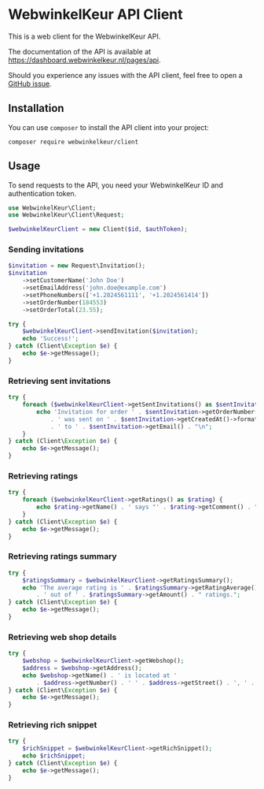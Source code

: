 WebwinkelKeur API Client
========================

This is a web client for the WebwinkelKeur API.

The documentation of the API is available at https://dashboard.webwinkelkeur.nl/pages/api.

Should you experience any issues with the API client, feel free to open a
[GitHub issue](https://github.com/webwinkelkeur/client/issues).

## Installation

You can use `composer` to install the API client into your project:

    composer require webwinkelkeur/client

## Usage

To send requests to the API, you need your WebwinkelKeur ID and authentication token.

```php
use WebwinkelKeur\Client;
use WebwinkelKeur\Client\Request;

$webwinkelKeurClient = new Client($id, $authToken);
```

### Sending invitations

```php
$invitation = new Request\Invitation();
$invitation
    ->setCustomerName('John Doe')
    ->setEmailAddress('john.doe@example.com')
    ->setPhoneNumbers(['+1.2024561111', '+1.2024561414'])
    ->setOrderNumber(184553)
    ->setOrderTotal(23.55);

try {
    $webwinkelKeurClient->sendInvitation($invitation);
    echo 'Success!';
} catch (Client\Exception $e) {
    echo $e->getMessage();
}
```

### Retrieving sent invitations

```php
try {
    foreach ($webwinkelKeurClient->getSentInvitations() as $sentInvitation) {
        echo 'Invitation for order ' . $sentInvitation->getOrderNumber()
            . ' was sent on ' . $sentInvitation->getCreatedAt()->format('r')
            . ' to ' . $sentInvitation->getEmail() . "\n";
    }
} catch (Client\Exception $e) {
    echo $e->getMessage();
}
```

### Retrieving ratings

```php
try {
    foreach ($webwinkelKeurClient->getRatings() as $rating) {
        echo $rating->getName() . ' says "' . $rating->getComment() . "\"\n";
    }
} catch (Client\Exception $e) {
    echo $e->getMessage();
}
```

### Retrieving ratings summary

```php
try {
    $ratingsSummary = $webwinkelKeurClient->getRatingsSummary();
    echo 'The average rating is ' . $ratingsSummary->getRatingAverage()
        . ' out of ' . $ratingsSummary->getAmount() . " ratings.";
} catch (Client\Exception $e) {
    echo $e->getMessage();
}
```

### Retrieving web shop details

```php
try {
    $webshop = $webwinkelKeurClient->getWebshop();
    $address = $webshop->getAddress();
    echo $webshop->getName() . ' is located at '
        . $address->getNumber() . ' ' . $address->getStreet() . ', ' . $address->getCity();
} catch (Client\Exception $e) {
    echo $e->getMessage();
}
```

### Retrieving rich snippet

```php
try {
    $richSnippet = $webwinkelKeurClient->getRichSnippet();
    echo $richSnippet;
} catch (Client\Exception $e) {
    echo $e->getMessage();
}
```
